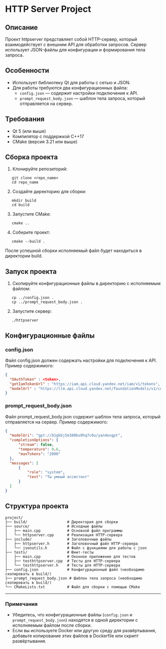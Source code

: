 # HTTP Server Project

## Описание

Проект httpserver представляет собой HTTP-сервер, который взаимодействует с внешним API для обработки запросов. Сервер использует JSON-файлы для конфигурации и формирования тела запроса.

## Особенности

- Использует библиотеку Qt для работы с сетью и JSON.
- Для работы требуются два конфигурационных файла:
    - `config.json` — содержит настройки подключения к API.
    - `prompt_request_body.json` — шаблон тела запроса, который отправляется на сервер.

## Требования

- Qt 5 (или выше)
- Компилятор с поддержкой C++17
- CMake (версия 3.21 или выше)

## Сборка проекта

1. Клонируйте репозиторий:
```
   git clone <repo_name>
   cd repo_name
```
2. Создайте директорию для сборки:
```
   mkdir build
   cd build
```
3. Запустите CMake:
```
   cmake ..
```
4. Соберите проект:
```
   cmake --build .
```
После успешной сборки исполняемый файл будет находиться в директории build.

## Запуск проекта

1. Скопируйте конфигурационные файлы в директорию с исполняемым файлом:
```
   cp ../config.json .
   cp ../prompt_request_body.json .
```
2. Запустите сервер:
```
   ./httpserver
```
## Конфигурационные файлы

### config.json

Файл config.json должен содержать настройки для подключения к API. Пример содержимого:
```json
{
  "OAuthToken" : <token>,
  "getIamTokenUrl" : "https://iam.api.cloud.yandex.net/iam/v1/tokens",
  "modelUrl" : "https://llm.api.cloud.yandex.net/foundationModels/v1/completion"
}
```
### prompt_request_body.json

Файл prompt_request_body.json содержит шаблон тела запроса, который отправляется на сервер. Пример содержимого:

```json
{
  "modelUri": "gpt://b1gkbj5m380bv0hq7c0u/yandexgpt",
  "completionOptions": {
      "stream": false,
      "temperature": 0.6,
      "maxTokens": "2000"
  },
  "messages": [
      {
          "role": "system",
          "text": "Ты умный ассистент"
      }
  ]
}
```

## Структура проекта
```
project/
├── build/                  # Директория для сборки
├── source/                 # Исходные файлы
│   ├── main.cpp            # Основной файл программы
│   └── httpserver.cpp      # Реализация HTTP-сервера
├── include/                # Заголовочные файлы
│   ├── httpserver.h        # Заголовочный файл HTTP-сервера
│   └── jsonutils.h         # Файл с функциями для работы с json
├── tests/                  # Юнит-тесты
│   ├── main.cpp            # Оконное приложение для тестов
│   ├── testhttpserver.cpp  # Тесты для HTTP-сервера
│   └── testhttpserver.h    # Тесты для HTTP-сервера
├── config.json             # Конфигурационный файл (необходимо скопировать в build/)
├── prompt_request_body.json # Шаблон тела запроса (необходимо скопировать в build/)
└── CMakeLists.txt          # Файл для сборки с помощью CMake
```

---

### Примечания

- Убедитесь, что конфигурационные файлы (`config.json` и `prompt_request_body.json`) находятся в одной директории с исполняемым файлом после сборки.
- Если вы используете Docker или другую среду для развёртывания, добавьте копирование этих файлов в Dockerfile или скрипт развёртывания.